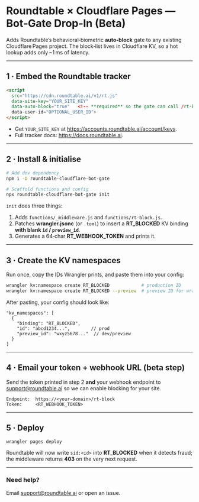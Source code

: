 # Roundtable × Cloudflare Pages — Bot‑Gate Drop‑In (Beta)

Adds Roundtable’s behavioral‑biometric **auto‑block** gate to any existing Cloudflare Pages project. The block‑list lives in Cloudflare KV, so a hot lookup adds only ~1 ms of latency.

---

## 1 · Embed the Roundtable tracker

```html
<script
  src="https://cdn.roundtable.ai/v1/rt.js"
  data-site-key="YOUR_SITE_KEY"
  data-auto-block="true"   <!-- **required** so the gate can call /rt-block -->
  data-user-id="OPTIONAL_USER_ID">
</script>
```
* Get `YOUR_SITE_KEY` at <https://accounts.roundtable.ai/account/keys>.
* Full tracker docs: <https://docs.roundtable.ai>.

---

## 2 · Install & initialise

```bash
# Add dev dependency
npm i -D roundtable-cloudflare-bot-gate

# Scaffold functions and config
npx roundtable-cloudflare-bot-gate init
```
`init` does three things:
1. Adds `functions/_middleware.js` and `functions/rt-block.js`.
2. Patches **wrangler.jsonc** (or `.toml`) to insert a **RT_BLOCKED** KV binding **with blank `id` / `preview_id`**.
3. Generates a 64‑char **RT_WEBHOOK_TOKEN** and prints it.

---

## 3 · Create the KV namespaces

Run once, copy the IDs Wrangler prints, and paste them into your config:

```bash
wrangler kv:namespace create RT_BLOCKED            # production ID
wrangler kv:namespace create RT_BLOCKED --preview  # preview ID for wrangler pages dev
```
After pasting, your config should look like:

```jsonc
"kv_namespaces": [
  {
    "binding": "RT_BLOCKED",
    "id": "abcd1234...",        // prod
    "preview_id": "wxyz5678..."  // dev/preview
  }
]
```

---

## 4 · Email your token + webhook URL (beta step)

Send the token printed in step 2 **and** your webhook endpoint to <support@roundtable.ai> so we can enable blocking for your site.

```
Endpoint:  https://<your‑domain>/rt-block
Token:     <RT_WEBHOOK_TOKEN>
```

---

## 5 · Deploy

```bash
wrangler pages deploy
```
Roundtable will now write `sid:<id>` into **RT_BLOCKED** when it detects fraud; the middleware returns **403** on the very next request.

---

### Need help?

Email <support@roundtable.ai> or open an issue.
